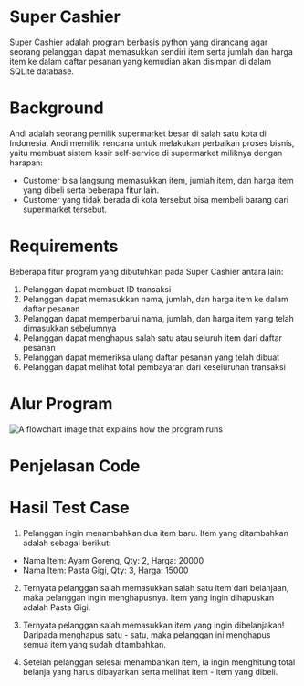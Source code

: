 # Super Cashier
Super Cashier adalah program berbasis python yang dirancang agar seorang pelanggan dapat memasukkan sendiri item serta jumlah dan harga item ke dalam daftar pesanan yang kemudian akan disimpan di dalam SQLite database.

# Background
Andi adalah seorang pemilik supermarket besar di salah satu kota di Indonesia. Andi memiliki rencana untuk melakukan perbaikan proses bisnis, yaitu membuat sistem kasir self-service di supermarket miliknya dengan harapan:
- Customer bisa langsung memasukkan item, jumlah item, dan harga item yang dibeli serta beberapa fitur lain.
- Customer yang tidak berada di kota tersebut bisa membeli barang dari supermarket tersebut.

# Requirements
Beberapa fitur program yang dibutuhkan pada Super Cashier antara lain:
1. Pelanggan dapat membuat ID transaksi
2. Pelanggan dapat memasukkan nama, jumlah, dan harga item ke dalam daftar pesanan
3. Pelanggan dapat memperbarui nama, jumlah, dan harga item yang telah dimasukkan sebelumnya
4. Pelanggan dapat menghapus salah satu atau seluruh item dari daftar pesanan
5. Pelanggan dapat memeriksa ulang daftar pesanan yang telah dibuat
6. Pelanggan dapat melihat total pembayaran dari keseluruhan transaksi

# Alur Program
![A flowchart image that explains how the program runs](https://lh3.googleusercontent.com/pw/AJFCJaXlFgkPPfIle8mwsIyh7ro7IRY3UiYjJFC-GFwkQk6g_afzNOjt_57LEOIlf0zlMfp7IHRfwjsO0yieq3DnYS-HQF98j3eTwfLcyj6dGvn4zrwcHubVI3uZEou2VIEMnZiFCRWdcOSJACHWR4tO3q-bgvZCxgoLTYrda2YrDf3QVSoyKdlQcSD7GQQhD1WnnFfTSKb5QBuStiU_eu9LIr-zM8lCIqTCY_FBiUWYi32r4vKmj7WX4mJ-i-VYGb3QHWFF7H5QJt9uyJODwNX7WVpIjXmuhIXO8N2CeMyfTbCjrl5vIS2AMyYSrq6ekF-VloKrJPZ8PiCbfAcL3WVWCxttDqCHwv-I-qwkQ0appFmJhIWTHOr0sDsu-CE6Fd8boZBKdQ1-UUzp6nmI2OxBm-xi5yA9hgy7sBLyhjLGgQi9HX7eDbESfceE5UdV5WggIKsC1iCfdAZgIiFpS37d-oIPkuhT6cHJRCZHn3vJ14Gi6N44RLL0rWbWgUGEphmbHZcUGsP_TWE2gNVtnmwI3OYT_DbVjkuuU-UvPbfvwdqio3rES8yxyx8lFwYsc_n5Mv2K0Ysr1X23owuH5YFIcFyDhJo3LvQxi-K30tq6MXpI4ZNf2kDQHCIePtbH8qdTuPZDszsSjvtHrsWOzrYYk8Dw0gG_NsOuialZI9E50XITstH8VldHC4jvGls9Zf5y4DEhzEfPv0hRP4d-rvSPH5YZrPniW4O2XWCjsMIISG37Hg5hA2R8iptDf8MFnKV_w_KizS31kKreU6p10BwSD76FH4GGV7i_CFpPHdr3Vm5TDC4WBwL1ALxdYST29q5TPkvujhk4vrbdYL1o5DQr5TdWUzvnphGYj4WAMhGNVGqpCDUPMDkQf98h-l7H7pWklLuzm0akh-N03iO7VRPciQ=w1920-h698-s-no?authuser=0)

# Penjelasan Code

# Hasil Test Case
1. Pelanggan ingin menambahkan dua item baru. Item yang ditambahkan adalah sebagai berikut:
- Nama Item: Ayam Goreng, Qty: 2, Harga: 20000
- Nama Item: Pasta Gigi, Qty: 3, Harga: 15000

2. Ternyata pelanggan salah memasukkan salah satu item dari belanjaan, maka pelanggan ingin menghapusnya. Item yang ingin dihapuskan adalah Pasta Gigi.

3. Ternyata pelanggan salah memasukkan item yang ingin dibelanjakan! Daripada menghapus satu - satu, maka pelanggan ini menghapus semua item yang sudah ditambahkan.

4. Setelah pelanggan selesai menambahkan item, ia ingin menghitung total belanja yang harus dibayarkan serta melihat item - item yang dibeli.
